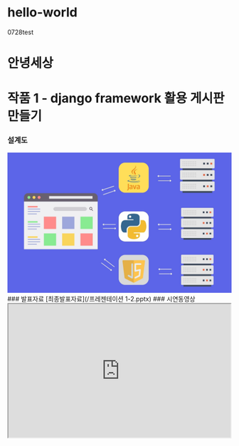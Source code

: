 # hello-world
0728test
# 안녕세상
# 작품 1 - django framework 활용 게시판 만들기
### 설계도
<img src = "archi.jpg"/>
### 발표자료
[최종발표자료](/프레젠테이션 1-2.pptx)
### 시연동영상
<iframe width="500" height="300" src ="https://www.youtube.com/watch?v=ElCja4GLSyI">
### reference
1. [네이버](https://www.naver.com/) <br>
2. [구글](https://www.google.com/) <br>




